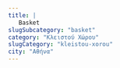```yaml
---
title: |
   Basket
slugSubcategory: "basket"
category: "Κλειστού Χώρου"
slugCategory: "kleistou-xorou"
city: "Αθήνα"
---
```


